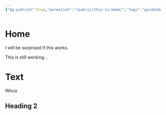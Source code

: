 ```yaml
---
{"dg-publish":true,"permalink":"/public/this-is-home/","tags":"gardenEntry"}
---
```

# Home

I will be surprised if this works.

This is still working...

# Text

Whoa

## Heading 2
